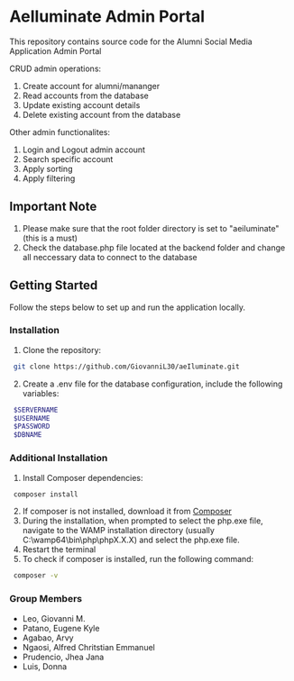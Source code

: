 # AeIluminate Admin Portal

This repository contains source code for the Alumni Social Media Application Admin Portal

CRUD admin operations:

1. Create account for alumni/mananger
2. Read accounts from the database
3. Update existing account details
4. Delete existing account from the database

Other admin functionalites:

1. Login and Logout admin account
2. Search specific account
3. Apply sorting
4. Apply filtering

## Important Note

1. Please make sure that the root folder directory is set to "aeiluminate" (this is a must)
2. Check the database.php file located at the backend folder and change all neccessary data to connect to the database

## Getting Started

Follow the steps below to set up and run the application locally.

### Installation

1. Clone the repository:

```bash
 git clone https://github.com/GiovanniL30/aeIluminate.git
```

2. Create a .env file for the database configuration, include the following variables:

```bash
 $SERVERNAME
 $USERNAME
 $PASSWORD
 $DBNAME
```

### Additional Installation

1. Install Composer dependencies:

```bash
 composer install
```

2. If composer is not installed, download it from [Composer](https://getcomposer.org/download/)
3. During the installation, when prompted to select the php.exe file, navigate to the WAMP installation directory (usually C:\wamp64\bin\php\phpX.X.X\) and select the php.exe file.
4. Restart the terminal
5. To check if composer is installed, run the following command:

```bash
 composer -v
```

### Group Members

- Leo, Giovanni M.
- Patano, Eugene Kyle
- Agabao, Arvy
- Ngaosi, Alfred Chritstian Emmanuel
- Prudencio, Jhea Jana
- Luis, Donna
